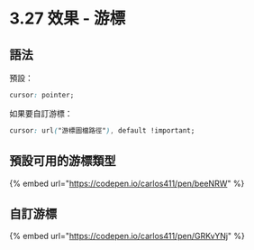# 3.27 效果 - 游標

## 語法

預設：

```css
cursor: pointer;
```

如果要自訂游標：

```css
cursor: url("游標圖檔路徑"), default !important;
```

## 預設可用的游標類型

{% embed url="https://codepen.io/carlos411/pen/beeNRW" %}

## 自訂游標

{% embed url="https://codepen.io/carlos411/pen/GRKvYNj" %}



